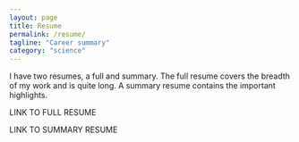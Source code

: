 ```yaml
---
layout: page
title: Resume
permalink: /resume/
tagline: "Career summary"
category: "science"
---
```


I have two resumes, a full and summary. The full resume covers the breadth of my work and is quite long. A summary resume contains the important highlights.

LINK TO FULL RESUME

LINK TO SUMMARY RESUME
